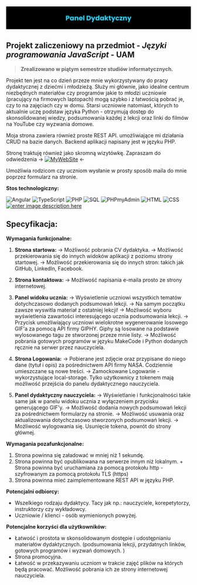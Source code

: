 
![enter image description here](https://raw.githubusercontent.com/Education-IT/Panel-Dydaktyczny/main/images/banner.png)
## Projekt zaliczeniowy na przedmiot - ***Języki programowania JavaScript*** - **UAM**

> **Zrealizowano w piątym semestrze studiów informatycznych.**

Projekt ten jest na co dzień przeze mnie wykorzystywany do pracy dydaktycznej z dziećmi i młodzieżą. Służy mi głównie, jako idealne centrum niezbędnych materiałów czy programów jakie to młodzi uczniowie (pracujący na firmowych laptopach) mogą szybko i z łatwością pobrać je, czy to na zajęciach czy w domu. Starsi uczniowie natomiast, których to aktualnie uczę podstaw języka Python - otrzymują dostęp do skonsolidowanej wiedzy, podsumowania każdej z lekcji oraz linki do filmów na YouTube czy wyzwania domowe. 

Moja strona zawiera również proste REST API. umożliwiające mi działania CRUD na bazie danych. Backend aplikacji napisany jest w języku PHP.   

Stronę traktuję również jako skromną wizytówkę. Zapraszam do odwiedzenia -> [ ![MyWebSite](https://img.shields.io/badge/website-000000?style=for-the-badge&logo=About.me&logoColor=white)](https://education-it.pl/) <-

Umożliwia rodzicom czy uczniom wysłanie w prosty sposób maila do mnie poprzez formularz na stronie.

**Stos technologiczny:**

![Angular](https://img.shields.io/badge/Angular-DD0031.svg?style=for-the-badge&logo=Angular&logoColor=white) ![TypeScript](https://img.shields.io/badge/PHP-777BB4.svg?style=for-the-badge&logo=PHP&logoColor=white) ![PHP](https://img.shields.io/badge/TypeScript-3178C6.svg?style=for-the-badge&logo=TypeScript&logoColor=white) ![SQL](https://img.shields.io/badge/MySQL-4479A1.svg?style=for-the-badge&logo=MySQL&logoColor=white) ![PHPmyAdmin](https://img.shields.io/badge/phpMyAdmin-6C78AF.svg?style=for-the-badge&logo=phpMyAdmin&logoColor=white) ![HTML](https://img.shields.io/badge/HTML5-E34F26.svg?style=for-the-badge&logo=HTML5&logoColor=white) ![CSS](https://img.shields.io/badge/CSS3-1572B6.svg?style=for-the-badge&logo=CSS3&logoColor=white) [ ![enter image description here](https://img.shields.io/badge/website-000000?style=for-the-badge&logo=About.me&logoColor=white)](https://education-it.pl/)


## Specyfikacja:
 **Wymagania funkcjonalne:**
1) **Strona startowa:**
-> Możliwość pobrania CV dydaktyka.
-> Możliwość przekierowania się do innych widoków aplikacji z poziomu strony startowej.
-> Możliwość przekierowania się do innych stron: takich jak GitHub, LinkedIn, Facebook.

2) **Strona kontaktowa:**
-> Możliwość napisania e-maila prosto ze strony internetowej.

3) **Panel widoku ucznia:**
-> Wyświetlenie uczniowi wszystkich tematów dotychczasowo dodanych podsumowań lekcji.
-> Na samym początku zawsze wyswitla materiał z ostatniej lekcji!
-> Możliwość wyboru wyświetlenia zawartości interesującego ucznia podsumowania lekcji.
-> Przycisk umożliwiający uczniowi wielokrotne wygenerowanie losowego GIF'a za pomocą API firmy GIPHY. Giphy są losowane na podstawie wylosowanego tagu ze stworzonej przeze mnie listy.
-> Możliwość pobrania gotowych programów w języku MakeCode i Python dodanych ręcznie na serwer przez nauczyciela.
 
4) **Strona Logowania:**
-> Pobierane jest zdjęcie oraz przypisane do niego dane (tytuł i opis) za pośrednictwem API firmy NASA. Codziennie umieszczane są nowe treści. 
-> Zamockowane Logowanie - wykorzystujące local-storage. Tylko użytkownicy z tokenem mają możliwość przejścia do panelu dydaktycznego nauczyciela.

5) **Panel dydaktyczny nauczyciela:**
-> Wyświetlanie i funkcjonalności takie same jak w panelu widoku ucznia z wyłączeniem przycisku generującego GIF'y.
-> Możliwość dodania nowych podsumowań lekcji za pośrednictwem formularzy na stronie.
-> Możliwość usuwania oraz aktualizowania dotychczasowo stworzonych podsumowań lekcji.
-> Możliwość wylogowania się. Usunięcie tokena, powrót do strony głównej.
 

**Wymagania pozafunkcjonalne:**
1) Strona powinna się załadować w mniej niż 1 sekundę.
2) Strona powinna być opublikowana na serwerze innym niż lokalnym. + Strona powinna być uruchamiana za pomocą protokołu http -  szyfrowanym za pomocą protokołu TLS (https)
3) Strona powinna mieć zaimplementowane REST API w języku PHP.

**Potencjalni odbiorcy:**
* Wszelkiego rodzaju dydaktycy. Tacy jak np.: nauczyciele, korepetytorzy, instruktorzy czy wykładowcy.
* Uczniowie / klienci - osób wymienionych powyżej.

**Potencjalne korzyści dla użytkowników:**
* Łatwość i prostota w skonsolidowanym dostępie i udostępnianiu materiałów dydaktycznych. (podsumowania lekcji, przydatnych linków, gotowych programów i wyzwań domowych. )
* Strona promocyjna.
* Łatwość w przekazywaniu uczniom w trakcie zajęć plików na których będą pracować. Możliwość pobrania ich ze strony internetowej nauczyciela.
